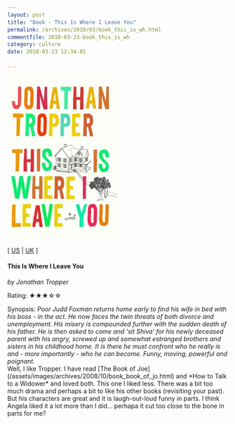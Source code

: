 ```yaml
---
layout: post
title: "Book - This Is Where I Leave You"
permalink: /archives/2010/03/book_this_is_wh.html
commentfile: 2010-03-23-book_this_is_wh
category: culture
date: 2010-03-23 12:34:01

---
```


<img class="photo right" src="/assets/images/0752885847.jpg" width="250" alt="This Is Where I Leave You cover" />

\[ [US](http://www.amazon.com/o/asin/0752885847) | [UK](http://www.amazon.co.uk/o/asin/0752885847) \]

#### This Is Where I Leave You

<em>by Jonathan Tropper</em>

Rating: ★★★☆☆

<div class="book_synopsis">
Synopsis: <em>Poor Judd Foxman returns home early to find his wife in bed with his boss - in the act. He now faces the twin threats of both divorce and unemployment. His misery is compounded further with the sudden death of his father. He is then asked to come and 'sit Shiva' for his newly deceased parent with his angry, screwed up and somewhat estranged brothers and sisters in his childhood home. It is there he must confront who he really is and - more importantly - who he can become. Funny, moving, powerful and poignant.</em>

</div>
Well, I like Tropper. I have read [The Book of Joe](/assets/images/archives/2008/10/book_book_of_jo.html) and *How to Talk to a Widower* and loved both. This one I liked less. There was a bit too much drama and perhaps a bit to like his other books (revisiting your past). But his characters are great and it is laugh-out-loud funny in parts. I think Angela liked it a lot more than I did... perhapa it cut too close to the bone in parts for me?
